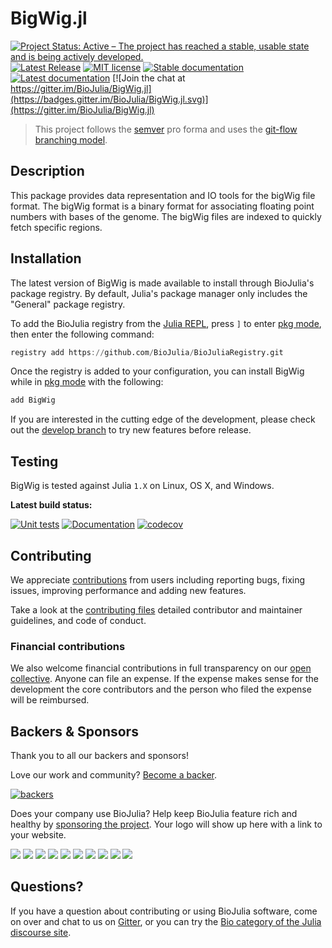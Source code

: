 # BigWig.jl

[![Project Status: Active – The project has reached a stable, usable state and is being actively developed.](https://www.repostatus.org/badges/latest/active.svg)](https://www.repostatus.org/#active)
[![Latest Release](https://img.shields.io/github/release/BioJulia/BigWig.jl.svg)](https://github.com/BioJulia/BigWig.jl/releases/latest)
[![MIT license](https://img.shields.io/badge/license-MIT-green.svg)](https://github.com/BioJulia/BigWig.jl/blob/master/LICENSE)
[![Stable documentation](https://img.shields.io/badge/docs-stable-blue.svg)](https://biojulia.github.io/BigWig.jl/stable)
[![Latest documentation](https://img.shields.io/badge/docs-dev-blue.svg)](https://biojulia.github.io/BigWig.jl/dev/)
[![Join the chat at https://gitter.im/BioJulia/BigWig.jl](https://badges.gitter.im/BioJulia/BigWig.jl.svg)](https://gitter.im/BioJulia/BigWig.jl)

> This project follows the [semver](http://semver.org) pro forma and uses the [git-flow branching model](https://nvie.com/posts/a-successful-git-branching-model/).

## Description
This package provides data representation and IO tools for the bigWig file format.
The bigWig format is a binary format for associating floating point numbers with bases of the genome.
The bigWig files are indexed to quickly fetch specific regions.

## Installation
The latest version of BigWig is made available to install through BioJulia's package registry.
By default, Julia's package manager only includes the "General" package registry.

To add the BioJulia registry from the [Julia REPL](https://docs.julialang.org/en/v1/manual/getting-started/), press `]` to enter [pkg mode](https://docs.julialang.org/en/v1/stdlib/Pkg/), then enter the following command:
```julia
registry add https://github.com/BioJulia/BioJuliaRegistry.git
```

Once the registry is added to your configuration, you can install BigWig while in [pkg mode](https://docs.julialang.org/en/v1/stdlib/Pkg/) with the following:
```julia
add BigWig
```

If you are interested in the cutting edge of the development, please check out the [develop branch](https://github.com/BioJulia/BigWig.jl/tree/develop) to try new features before release.


## Testing
BigWig is tested against Julia `1.X` on Linux, OS X, and Windows.

**Latest build status:**

[![Unit tests](https://github.com/BioJulia/BigWig.jl/workflows/Unit%20tests/badge.svg?branch=master)](https://github.com/BioJulia/BigWig.jl/actions?query=workflow%3A%22Unit+tests%22+branch%3Amaster)
[![Documentation](https://github.com/BioJulia/BigWig.jl/workflows/Documentation/badge.svg?branch=master)](https://github.com/BioJulia/BigWig.jl/actions?query=workflow%3ADocumentation+branch%3Amaster)
[![codecov](https://codecov.io/gh/BioJulia/BigWig.jl/branch/master/graph/badge.svg)](https://codecov.io/gh/BioJulia/BigWig.jl)

## Contributing
We appreciate [contributions](https://github.com/BioJulia/BigWig.jl/graphs/contributors) from users including reporting bugs, fixing issues, improving performance and adding new features.

Take a look at the [contributing files](https://github.com/BioJulia/Contributing) detailed contributor and maintainer guidelines, and code of conduct.

### Financial contributions
We also welcome financial contributions in full transparency on our [open collective](https://opencollective.com/biojulia).
Anyone can file an expense.
If the expense makes sense for the development the core contributors and the person who filed the expense will be reimbursed.


## Backers & Sponsors
Thank you to all our backers and sponsors!

Love our work and community? [Become a backer](https://opencollective.com/biojulia#backer).

[![backers](https://opencollective.com/biojulia/backers.svg?width=890)](https://opencollective.com/biojulia#backers)

Does your company use BioJulia?
Help keep BioJulia feature rich and healthy by [sponsoring the project](https://opencollective.com/biojulia#sponsor).
Your logo will show up here with a link to your website.

[![](https://opencollective.com/biojulia/sponsor/0/avatar.svg)](https://opencollective.com/biojulia/sponsor/0/website)
[![](https://opencollective.com/biojulia/sponsor/1/avatar.svg)](https://opencollective.com/biojulia/sponsor/1/website)
[![](https://opencollective.com/biojulia/sponsor/2/avatar.svg)](https://opencollective.com/biojulia/sponsor/2/website)
[![](https://opencollective.com/biojulia/sponsor/3/avatar.svg)](https://opencollective.com/biojulia/sponsor/3/website)
[![](https://opencollective.com/biojulia/sponsor/4/avatar.svg)](https://opencollective.com/biojulia/sponsor/4/website)
[![](https://opencollective.com/biojulia/sponsor/5/avatar.svg)](https://opencollective.com/biojulia/sponsor/5/website)
[![](https://opencollective.com/biojulia/sponsor/6/avatar.svg)](https://opencollective.com/biojulia/sponsor/6/website)
[![](https://opencollective.com/biojulia/sponsor/7/avatar.svg)](https://opencollective.com/biojulia/sponsor/7/website)
[![](https://opencollective.com/biojulia/sponsor/8/avatar.svg)](https://opencollective.com/biojulia/sponsor/8/website)
[![](https://opencollective.com/biojulia/sponsor/9/avatar.svg)](https://opencollective.com/biojulia/sponsor/9/website)


## Questions?
If you have a question about contributing or using BioJulia software, come on over and chat to us on [Gitter](https://gitter.im/BioJulia/General), or you can try the [Bio category of the Julia discourse site](https://discourse.julialang.org/c/domain/bio).
